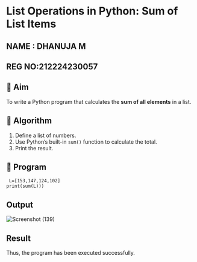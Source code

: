 # List Operations in Python: Sum of List Items
## NAME : DHANUJA M
## REG NO:212224230057
## 🎯 Aim
To write a Python program that calculates the **sum of all elements** in a list.

## 🧠 Algorithm
1. Define a list of numbers.
2. Use Python’s built-in `sum()` function to calculate the total.
3. Print the result.

## 🧾 Program
```
 L=[153,147,124,102] 
print(sum(L)))
```

## Output
![Screenshot (139)](https://github.com/user-attachments/assets/d732e3a8-dadb-4ab4-91c7-c4c18b31bd03)

## Result
Thus, the program has been executed successfully.
